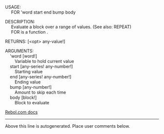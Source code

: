 USAGE:  
&nbsp;&nbsp;&nbsp;&nbsp;&nbsp;FOR&nbsp;'word&nbsp;start&nbsp;end&nbsp;bump&nbsp;body&nbsp;  
  
DESCRIPTION:  
&nbsp;&nbsp;&nbsp;&nbsp;&nbsp;Evaluate&nbsp;a&nbsp;block&nbsp;over&nbsp;a&nbsp;range&nbsp;of&nbsp;values.&nbsp;(See&nbsp;also:&nbsp;REPEAT)  
&nbsp;&nbsp;&nbsp;&nbsp;&nbsp;FOR&nbsp;is&nbsp;a&nbsp;function&nbsp;.  
  
RETURNS:&nbsp;[&lt;opt&gt;&nbsp;any-value!]  
  
ARGUMENTS:  
&nbsp;&nbsp;&nbsp;&nbsp;'word&nbsp;[word!]  
&nbsp;&nbsp;&nbsp;&nbsp;&nbsp;&nbsp;&nbsp;&nbsp;Variable&nbsp;to&nbsp;hold&nbsp;current&nbsp;value  
&nbsp;&nbsp;&nbsp;&nbsp;start&nbsp;[any-series!&nbsp;any-number!]  
&nbsp;&nbsp;&nbsp;&nbsp;&nbsp;&nbsp;&nbsp;&nbsp;Starting&nbsp;value  
&nbsp;&nbsp;&nbsp;&nbsp;end&nbsp;[any-series!&nbsp;any-number!]  
&nbsp;&nbsp;&nbsp;&nbsp;&nbsp;&nbsp;&nbsp;&nbsp;Ending&nbsp;value  
&nbsp;&nbsp;&nbsp;&nbsp;bump&nbsp;[any-number!]  
&nbsp;&nbsp;&nbsp;&nbsp;&nbsp;&nbsp;&nbsp;&nbsp;Amount&nbsp;to&nbsp;skip&nbsp;each&nbsp;time  
&nbsp;&nbsp;&nbsp;&nbsp;body&nbsp;[block!]  
&nbsp;&nbsp;&nbsp;&nbsp;&nbsp;&nbsp;&nbsp;&nbsp;Block&nbsp;to&nbsp;evaluate  

[Rebol.com docs](http://www.rebol.com/r3/docs/functions/for.html)
___
Above this line is autogenerated. Place user comments below.